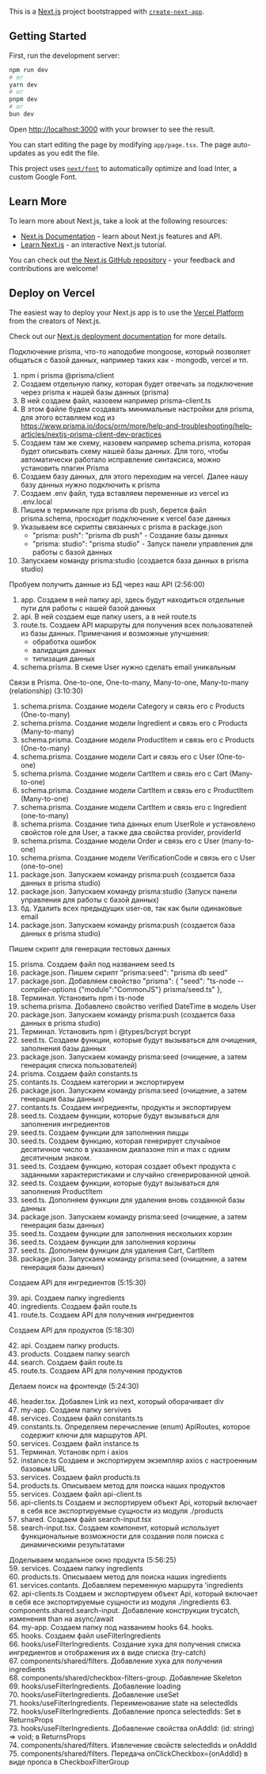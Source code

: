 This is a [Next.js](https://nextjs.org/) project bootstrapped with [`create-next-app`](https://github.com/vercel/next.js/tree/canary/packages/create-next-app).

## Getting Started

First, run the development server:

```bash
npm run dev
# or
yarn dev
# or
pnpm dev
# or
bun dev
```

Open [http://localhost:3000](http://localhost:3000) with your browser to see the result.

You can start editing the page by modifying `app/page.tsx`. The page auto-updates as you edit the file.

This project uses [`next/font`](https://nextjs.org/docs/basic-features/font-optimization) to automatically optimize and load Inter, a custom Google Font.

## Learn More

To learn more about Next.js, take a look at the following resources:

- [Next.js Documentation](https://nextjs.org/docs) - learn about Next.js features and API.
- [Learn Next.js](https://nextjs.org/learn) - an interactive Next.js tutorial.

You can check out [the Next.js GitHub repository](https://github.com/vercel/next.js/) - your feedback and contributions are welcome!

## Deploy on Vercel

The easiest way to deploy your Next.js app is to use the [Vercel Platform](https://vercel.com/new?utm_medium=default-template&filter=next.js&utm_source=create-next-app&utm_campaign=create-next-app-readme) from the creators of Next.js.

Check out our [Next.js deployment documentation](https://nextjs.org/docs/deployment) for more details.

Подключение prismа, что-то наподобие mongoose, который позволяет общаться с базой данных, например таких как - mongodb, vercel и тп.

1. npm i prisma @prisma/client
2. Создаем отдельную папку, которая будет отвечать за подключение через prisma к нашей базы данных (prisma)
3. В ней создаем файл, назовем например prisma-client.ts
4. В этом файле будем создавать минимальные настройки для prisma, для этого вставляем код из https://www.prisma.io/docs/orm/more/help-and-troubleshooting/help-articles/nextjs-prisma-client-dev-practices
5. Создаем там же схему, назовем например schema.prisma, которая будет описывать схему нашей базы данных. Для того, чтобы автоматически работало исправление синтаксиса, можно установить плагин Prisma
6. Создаем базу данных, для этого переходим на vercel. Далее нашу базу данных нужно подключить к prisma
7. Создаем .env файл, туда вставляем переменные из vercel из .env.local
8. Пишем в терминале npx prisma db push, берется файл prisma.schema, просходит подключение к vercel базе данных
9. Указываем все скрипты связанных с prisma в package.json
   - "prisma: push": "prisma db push" - Создание базы данных
   - "prisma: studio": "prisma studio" - Запуск панели управления для работы с базой данных
10. Запускаем команду prisma:studio (создается база данных в prisma studio)

Пробуем получить данные из БД через наш API (2:56:00)

1. app. Создаем в ней папку api, здесь будут находиться отдельные пути для работы с нашей базой данных
2. api. В ней создаем еще папку users, а в ней route.ts
3. route.ts. Создаем API маршруты для получения всех пользователей из базы данных. Примечания и возможные улучшения:
   - обработка ошибок
   - валидация данных
   - типизация данных
4. schema.prisma. В схеме User нужно сделать email уникальным

Связи в Prisma. One-to-one, One-to-many, Many-to-one, Many-to-many (relationship) (3:10:30)

1. schema.prisma. Создание модели Category и связь его с Products (One-to-many)
2. schema.prisma. Создание модели Ingredient и связь его с Products (Many-to-many)
3. schema.prisma. Создание модели ProductItem и связь его с Products (One-to-many)
4. schema.prisma. Создание модели Cart и связь его с User (One-to-one)
5. schema.prisma. Cоздание модели CartItem и связь его с Cart (Many-to-one)
6. schema.prisma. Cоздание модели CartItem и связь его с ProductItem (Many-to-one)
7. schema.prisma. Cоздание модели CartItem и связь его с Ingredient (one-to-many)
8. schema.prisma. Создание типа данных enum UserRole и установлено свойстов role для User, а также два свойства provider, providerId
9. schema.prisma. Cоздание модели Order и связь его с User (many-to-one)
10. schema.prisma. Cоздание модели VerificationCode и связь его с User (one-to-one)
11. package.json. Запускаем команду prisma:push (создается база данных в prisma studio)
12. package.json. Запускаем команду prisma:studio (Запуск панели управления для работы с базой данных)
13. бд. Удалить всех предыдущих user-ов, так как были одинаковые email
14. package.json. Запускаем команду prisma:push (создается база данных в prisma studio)

Пишем скрипт для генерации тестовых данных

15. prisma. Создаем файл под названием seed.ts
16. package.json. Пишем скрипт "prisma:seed": "prisma db seed"
17. package.json. Добавляем свойство "prisma": {
    "seed": "ts-node --compiler-options {\"module\":\"CommonJS\"} prisma/seed.ts"
    },
18. Терминал. Установить npm i ts-node
19. schema.prisma. Добавлено свойство verified DateTime в модель User
20. package.json. Запускаем команду prisma:push (создается база данных в prisma studio)
21. Терминал. Установить npm i @types/bcrypt bcrypt
22. seed.ts. Создаем функции, которые будут вызываться для очищения, заполнения базы данных
23. package.json. Запускаем команду prisma:seed (очищение, а затем генерация списка пользователей)
24. prisma. Создаем файл constants.ts
25. contants.ts. Создаем категории и экспортируем
26. package.json. Запускаем команду prisma:seed (очищение, а затем генерация базы данных)
27. contants.ts. Создаем ингредиенты, продукты и экспортируем
28. seed.ts. Создаем функции, которые будут вызываться для заполнения ингредиентов
29. seed.ts. Создаем функции для заполнения пиццы
30. seed.ts. Создаем функцию, которая генерирует случайное десятичное число в указанном диапазоне min и max с одним десятичным знаком.
31. seed.ts. Создаем функцию, которая создает объект продукта с заданными характеристиками и случайно сгенерированной ценой.
32. seed.ts. Создаем функции, которые будут вызываться для заполнения ProductItem
33. seed.ts. Дополняем функции для удаления вновь созданной базы данных
34. package.json. Запускаем команду prisma:seed (очищение, а затем генерация базы данных)
35. seed.ts. Создаем функции для заполнения нескольких корзин
36. seed.ts. Создаем функции для заполнения корзины
37. seed.ts. Дополняем функции для удаления Cart, CartItem
38. package.json. Запускаем команду prisma:seed (очищение, а затем генерация базы данных)

Создаем API для ингредиентов (5:15:30)

39. api. Создаем папку ingredients
40. ingredients. Создаем файл route.ts
41. route.ts. Создаем API для получения ингредиентов

Создаем API для продуктов (5:18:30)

42. api. Создаем папку products.
43. products. Создаем папку search
44. search. Создаем файл route.ts
45. route.ts. Создаем API для получения продуктов

Делаем поиск на фронтенде (5:24:30)

46. header.tsx. Добавлен Link из next, который оборачивает div
47. my-app. Создаем папку servives
48. services. Создаем файл constants.ts
49. constants.ts. Определяем перечисление (enum) ApiRoutes, которое содержит ключи для маршрутов API.
50. services. Создаем файл instance.ts
51. Терминал. Установк npm i axios
52. instance.ts Создаем и экспортируем экземпляр axios с настроенным базовым URL
53. services. Создаем файл products.ts
54. products.ts. Описываем метод для поиска наших продуктов
55. services. Создаем файл api-client.ts
56. api-clients.ts Создаем и экспортируем объект Api, который включает в себя все экспортируемые сущности из модуля ./products
57. shared. Создаем файл search-input.tsx
58. search-input.tsx. Создаем компонент, который использует функциональные возможности для создания поля поиска с динамическими результатами

Доделываем модальное окно продукта (5:56:25)  
59. services. Создаем папку ingredients  
60. products.ts. Описываем метод для поиска наших ingredients  
61. services.contants. Добавляем переменную маршрута 'ingredients  
62. api-clients.ts Создаем и экспортируем объект Api, который включает в себя все экспортируемые сущности из модуля ./ingredients 63. components.shared.search-input. Добавление конструкции trycatch, изменения than на async/await  
64. my-app. Создаем папку под названием hooks 64. hooks.  
65. hooks. Создаем файл useFilterIngredients  
66. hooks/useFilterIngredients. Создание хука для получения списка ингредиентов и отображения их в виде списка (try-catch)  
67. components/shared/filters. Добавление хука для получения ingredients  
68. components/shared/checkbox-filters-group. Добавление Skeleton  
69. hooks/useFilterIngredients. Добавление loading  
70. hooks/useFilterIngredients. Добавление useSet  
71. hooks/useFilterIngredients. Переименование state на selectedIds  
72. hooks/useFilterIngredients. Добавление пропса selectedIds: Set<string> в ReturnsProps  
73. hooks/useFilterIngredients. Добавление свойства onAddId: (id: string) => void; в ReturnsProps  
74. components/shared/filters. Извлечение свойств selectedIds и onAddId  
75. components/shared/filters. Передача onClickCheckbox={onAddId} в виде пропса в CheckboxFilterGroup
